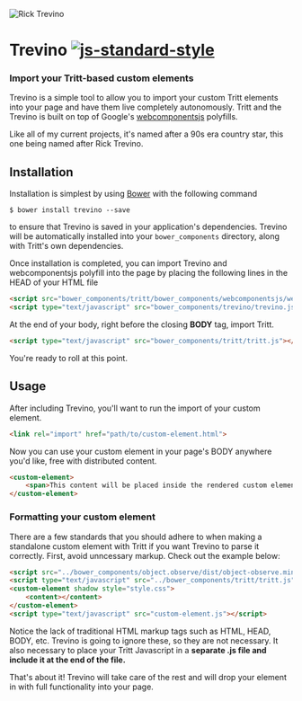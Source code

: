 ![Rick Trevino](https://universocountrybrasil.files.wordpress.com/2012/07/rick-trevino-ucb-universo-country-brasil.jpg?w=676) 

# Trevino [![js-standard-style](https://img.shields.io/badge/code%20style-standard-brightgreen.svg?style=flat-square)](https://github.com/feross/standard)

### Import your Tritt-based custom elements

Trevino is a simple tool to allow you to import your custom Tritt elements into your page and have them live completely autonomously. Tritt and the Trevino is built on top of Google's [webcomponentsjs](https://www.github.com/webcomponents/webcomponentsjs) polyfills.

Like all of my current projects, it's named after a 90s era country star, this one being named after Rick Trevino.

## Installation

Installation is simplest by using [Bower](http://www.bower.io) with the following command
	
	$ bower install trevino --save

to ensure that Trevino is saved in your application's dependencies.  Trevino will be automatically installed into your `bower_components` directory, along with Tritt's own dependencies.

Once installation is completed, you can import Trevino and webcomponentsjs polyfill into the page by placing the following lines in the HEAD of your HTML file

```html
<script src="bower_components/tritt/bower_components/webcomponentsjs/webcomponents.js"></script>
<script type="text/javascript" src="bower_components/trevino/trevino.js"></script>
```

At the end of your body, right before the closing **BODY** tag, import Tritt.

```html
<script type="text/javascript" src="bower_components/tritt/tritt.js"></script>
```

You're ready to roll at this point.

## Usage

After including Trevino, you'll want to run the import of your custom element.

```html
<link rel="import" href="path/to/custom-element.html">
```

Now you can use your custom element in your page's BODY anywhere you'd like, free with distributed content.

```html
<custom-element>
	<span>This content will be placed inside the rendered custom element!</span>
</custom-element>
```

### Formatting your custom element

There are a few standards that you should adhere to when making a standalone custom element with Tritt if you want Trevino to parse it correctly.  First, avoid unncessary markup. Check out the example below:

```html
<script src="../bower_components/object.observe/dist/object-observe.min.js"></script>
<script type="text/javascript" src="../bower_components/tritt/tritt.js"></script>
<custom-element shadow style="style.css">
	<content></content>
</custom-element>
<script type="text/javascript" src="custom-element.js"></script>
```

Notice the lack of traditional HTML markup tags such as HTML, HEAD, BODY, etc.  Trevino is going to ignore these, so they are not necessary.  It also necessary to place your Tritt Javascript in a **separate .js file and __include it at the end of the file.__**

That's about it! Trevino will take care of the rest and will drop your element in with full functionality into your page.
